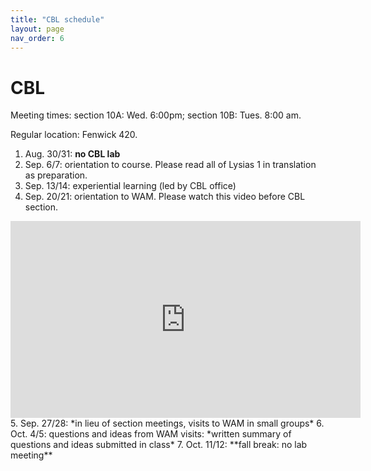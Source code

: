 ```yaml
---
title: "CBL schedule"
layout: page
nav_order: 6
---
```


# CBL


Meeting times: section 10A: Wed. 6:00pm;  section 10B: Tues. 8:00 am.

Regular location: Fenwick 420.


1. Aug. 30/31: **no CBL lab**
2. Sep. 6/7: orientation to course.  Please read all of Lysias 1 in translation as preparation.
3. Sep. 13/14: experiential learning (led by CBL office)
4. Sep. 20/21: orientation to WAM.   Please watch this video before CBL section.
<iframe width="560" height="315" src="https://www.youtube.com/embed/vFSQikoteoY" title="YouTube video player" frameborder="0" allow="accelerometer; autoplay; clipboard-write; encrypted-media; gyroscope; picture-in-picture" allowfullscreen></iframe>
5. Sep. 27/28: *in lieu of section meetings, visits to WAM in small groups*
6. Oct. 4/5:  questions and ideas from WAM visits: *written summary of questions and ideas submitted in class*
7. Oct. 11/12: **fall break: no lab meeting**

